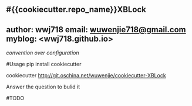 #{{cookiecutter.repo_name}}XBLock 
---
author: wwj718
email: <wuwenjie718@gmail.com>
myblog: <wwj718.github.io>
---

*convention over configuration*


#Usage
pip install cookiecutter

cookiecutter http://git.oschina.net/wuwenjie/cookiecutter-XBLock

Answer the question to bulid it

#TODO
